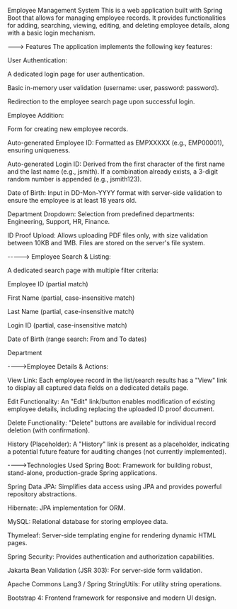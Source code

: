 Employee Management System
This is a web application built with Spring Boot that allows for managing employee records. It provides functionalities for adding, searching, viewing, editing, and deleting employee details, along with a basic login mechanism.

---> Features
The application implements the following key features:

User Authentication:

A dedicated login page for user authentication.

Basic in-memory user validation (username: user, password: password).

Redirection to the employee search page upon successful login.

Employee Addition:

Form for creating new employee records.

Auto-generated Employee ID: Formatted as EMPXXXXX (e.g., EMP00001), ensuring uniqueness.

Auto-generated Login ID: Derived from the first character of the first name and the last name (e.g., jsmith). If a combination already exists, a 3-digit random number is appended (e.g., jsmith123).

Date of Birth: Input in DD-Mon-YYYY format with server-side validation to ensure the employee is at least 18 years old.

Department Dropdown: Selection from predefined departments: Engineering, Support, HR, Finance.

ID Proof Upload: Allows uploading PDF files only, with size validation between 10KB and 1MB. Files are stored on the server's file system.

-----> Employee Search & Listing:

A dedicated search page with multiple filter criteria:

Employee ID (partial match)

First Name (partial, case-insensitive match)

Last Name (partial, case-insensitive match)

Login ID (partial, case-insensitive match)

Date of Birth (range search: From and To dates)

Department 




---->Employee Details & Actions:

View Link: Each employee record in the list/search results has a "View" link to display all captured data fields on a dedicated details page.

Edit Functionality: An "Edit" link/button enables modification of existing employee details, including replacing the uploaded ID proof document.

Delete Functionality: "Delete" buttons are available for individual record deletion (with confirmation).

History (Placeholder): A "History" link is present as a placeholder, indicating a potential future feature for auditing changes (not currently implemented).

---->Technologies Used
Spring Boot: Framework for building robust, stand-alone, production-grade Spring applications.

Spring Data JPA: Simplifies data access using JPA and provides powerful repository abstractions.

Hibernate: JPA implementation for ORM.

MySQL: Relational database for storing employee data.

Thymeleaf: Server-side templating engine for rendering dynamic HTML pages.

Spring Security: Provides authentication and authorization capabilities.

Jakarta Bean Validation (JSR 303): For server-side form validation.

Apache Commons Lang3 / Spring StringUtils: For utility string operations.

Bootstrap 4: Frontend framework for responsive and modern UI design.
